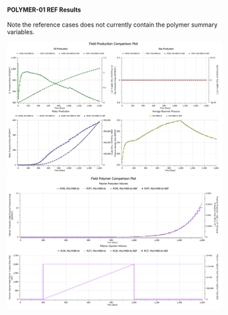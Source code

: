 #### POLYMER-01 REF Results

Note the reference cases does not currently contain the polymer summary variables.

![](REF/POLYMER-01-Field_Production_Comparison_Plot.png)
![](REF/POLYMER-01-Field_Polymer_Comparison_Plot.png)
